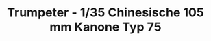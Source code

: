 ---
layout: product
title: "Trumpeter - 1/35 Chinesische 105 mm Kanone Typ 75"
price: "1200" 
desc: "N/A"
img_path: "/assets/img/TRU02303.webp"
brand: "N/A"
available: false
special_offer: false
new: false
soon: false
cat: "010000"
subcat: "013400"
subsubcat: "0N/A"
sifra: "TRU02303"
popular: false
spec: false
---